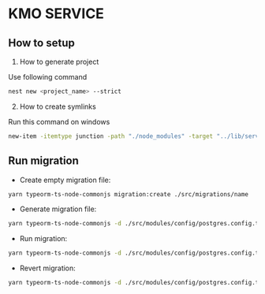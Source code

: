 # KMO SERVICE

## How to setup

1. How to generate project

Use following command

```bash
nest new <project_name> --strict
```

2. How to create symlinks

Run this command on windows

```bash
new-item -itemtype junction -path "./node_modules" -target "../lib/server/node_modules"
```

## Run migration

- Create empty migration file:

```bash
yarn typeorm-ts-node-commonjs migration:create ./src/migrations/name
```

- Generate migration file:

```bash
yarn typeorm-ts-node-commonjs -d ./src/modules/config/postgres.config.ts migration:generate ./src/migrations/init_schema
```

- Run migration:

```bash
yarn typeorm-ts-node-commonjs -d ./src/modules/config/postgres.config.ts migration:run
```

- Revert migration:

```bash
yarn typeorm-ts-node-commonjs -d ./src/modules/config/postgres.config.ts migration:revert
```
